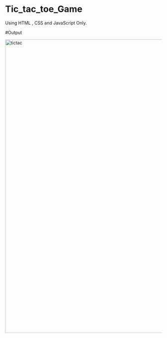 # Tic_tac_toe_Game
Using HTML , CSS and JavaScript Only.


#Output


<img width="946" alt="tictac" src="https://github.com/aditya19062000/Tic_tac_toe_Game/assets/113243688/90279a82-cbc9-4b3d-9b73-690607ce1c20">
